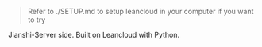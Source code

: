 > Refer to ./SETUP.md to setup leancloud in your computer if you want to try

Jianshi-Server side. Built on Leancloud with Python.
